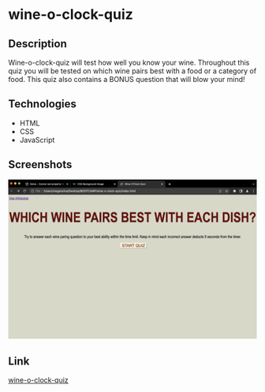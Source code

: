 # wine-o-clock-quiz

## Description
<p>
    Wine-o-clock-quiz will test how well you know your wine. Throughout this quiz you will be tested on which wine pairs best with a food or a category of food. This quiz also contains a BONUS question that will blow your mind! 
</p>

## Technologies
<ul>
    <li> HTML
    <li> CSS
    <li> JavaScript
</ul>

## Screenshots
<img src="./assets/images/screenshot.jpg" alt="wine quiz opening page">

## Link
[wine-o-clock-quiz](https://megansilva.github.io/wine-o-clock-quiz/)
